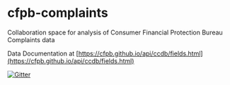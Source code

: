 # cfpb-complaints
Collaboration space for analysis of Consumer Financial Protection Bureau Complaints data

Data Documentation at [https://cfpb.github.io/api/ccdb/fields.html](https://cfpb.github.io/api/ccdb/fields.html)

[![Gitter](https://badges.gitter.im/geobrando-cfpb-complaints/community.svg)](https://gitter.im/geobrando-cfpb-complaints/community?utm_source=badge&utm_medium=badge&utm_campaign=pr-badge)
